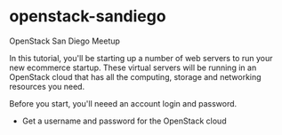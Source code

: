 # openstack-sandiego
OpenStack San Diego Meetup

In this tutorial, you'll be starting up a number of web servers to run your new ecommerce startup. These virtual servers will be running in an OpenStack cloud that has all the computing, storage and networking resources you need.

Before you start, you'll neeed an account login and password.

<UL>
<LI>Get a username and password for the OpenStack cloud
</UL>
